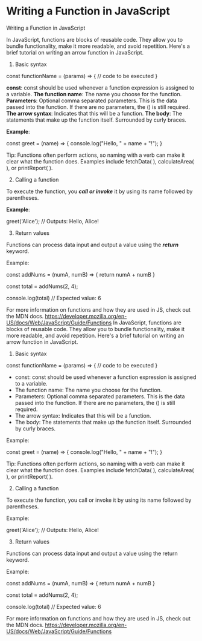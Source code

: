 # Writing a Function in JavaScript

Writing a Function in JavaScript

In JavaScript, functions are blocks of reusable code. They allow you to bundle functionality, make it more readable, and avoid repetition. Here's a brief tutorial on writing an arrow function in JavaScript.

1. Basic syntax

const functionName = (params) => {
  // code to be executed
}

**const**: const should be used whenever a function expression is assigned to a variable.
**The function name**: The name you choose for the function.
**Parameters**: Optional comma separated parameters. This is the data passed into the function. If there are no parameters, the () is still required.
**The arrow syntax**: Indicates that this will be a function.
**The body**: The statements that make up the function itself. Surrounded by curly braces.

**Example**:

const greet = (name) => {
  console.log("Hello, " + name + "!");
}

Tip: Functions often perform actions, so naming with a verb can make it clear what the function does. Examples include fetchData( ), calculateArea( ), or printReport( ). 

2. Calling a function

To execute the function, you ***call or invoke*** it by using its name followed by parentheses.

**Example**:

greet('Alice'); // Outputs: Hello, Alice!

3. Return values

Functions can process data input and output a value using the ***return*** keyword.

Example: 

const addNums = (numA, numB) => {
  return numA + numB
}

const total = addNums(2, 4);

console.log(total) // Expected value: 6

For more information on functions and how they are used in JS, check out the MDN docs. 
https://developer.mozilla.org/en-US/docs/Web/JavaScript/Guide/Functions
In JavaScript, functions are blocks of reusable code. They allow you to bundle functionality, make it more readable, and avoid repetition. Here's a brief tutorial on writing an arrow function in JavaScript.

1. Basic syntax

const functionName = (params) => {
  // code to be executed
}

- const: const should be used whenever a function expression is assigned to a variable.
- The function name: The name you choose for the function.
- Parameters: Optional comma separated parameters. This is the data passed into the function. If there are no parameters, the () is still required.
- The arrow syntax: Indicates that this will be a function.
- The body: The statements that make up the function itself. Surrounded by curly braces.

Example:

const greet = (name) => {
  console.log("Hello, " + name + "!");
}

Tip: Functions often perform actions, so naming with a verb can make it clear what the function does. Examples include fetchData( ), calculateArea( ), or printReport( ). 

2. Calling a function

To execute the function, you call or invoke it by using its name followed by parentheses.

Example:

greet('Alice'); // Outputs: Hello, Alice!

3. Return values

Functions can process data input and output a value using the return keyword.

Example: 

const addNums = (numA, numB) => {
  return numA + numB
}

const total = addNums(2, 4);

console.log(total) // Expected value: 6

For more information on functions and how they are used in JS, check out the MDN docs. 
https://developer.mozilla.org/en-US/docs/Web/JavaScript/Guide/Functions
